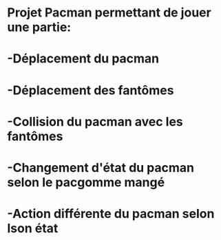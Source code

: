 # Projet Pacman permettant de jouer une partie:
#  -Déplacement du pacman
#  -Déplacement des fantômes
#  -Collision du pacman avec les fantômes
#  -Changement d'état du pacman selon le pacgomme mangé
#  -Action différente du pacman selon lson état
